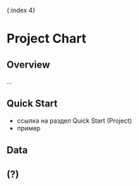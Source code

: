 {:index 4}
# Project Chart

## Overview

...

## Quick Start

* ссылка на раздел Quick Start (Project)
* пример

## Data

## (?)